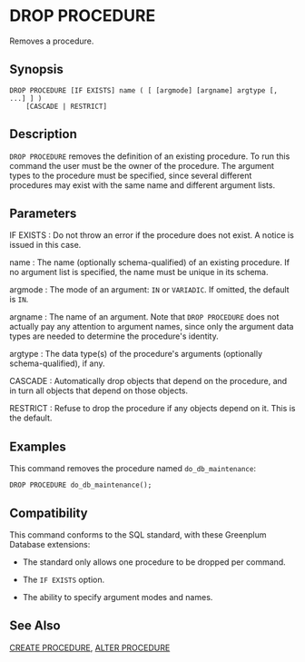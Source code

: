 # DROP PROCEDURE

Removes a procedure.

## Synopsis

``` {#sql_command_synopsis}
DROP PROCEDURE [IF EXISTS] name ( [ [argmode] [argname] argtype [, ...] ] )
    [CASCADE | RESTRICT]
```

## Description

`DROP PROCEDURE` removes the definition of an existing procedure. To run this command the user must be the owner of the procedure. The argument types to the procedure must be specified, since several different procedures may exist with the same name and different argument lists.

## Parameters

IF EXISTS
:   Do not throw an error if the procedure does not exist. A notice is issued in this case.

name
:   The name (optionally schema-qualified) of an existing procedure. If no argument list is specified, the name must be unique in its schema.

argmode
:   The mode of an argument: `IN` or `VARIADIC`. If omitted, the default is `IN`.

argname
:   The name of an argument. Note that `DROP PROCEDURE` does not actually pay any attention to argument names, since only the argument data types are needed to determine the procedure's identity.

argtype
:   The data type(s) of the procedure's arguments (optionally schema-qualified), if any.

CASCADE
:   Automatically drop objects that depend on the procedure, and in turn all objects that depend on those objects.

RESTRICT
:   Refuse to drop the procedure if any objects depend on it. This is the default.

## Examples

This command removes the procedure named `do_db_maintenance`:

```
DROP PROCEDURE do_db_maintenance();
```

## Compatibility

This command conforms to the SQL standard, with these Greenplum Database extensions:

- The standard only allows one procedure to be dropped per command.

- The `IF EXISTS` option.

- The ability to specify argument modes and names.

## See Also

[CREATE PROCEDURE](/docs/sql-statements/sql-statement-create-procedure.md), [ALTER PROCEDURE](/docs/sql-statements/sql-statement-alter-procedure.md)



